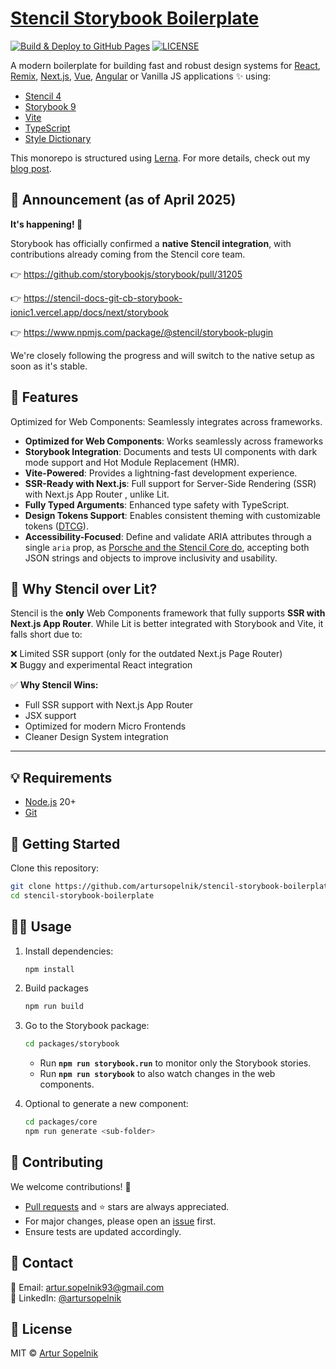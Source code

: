 # [Stencil Storybook Boilerplate](https://artursopelnik.github.io/stencil-storybook-boilerplate/)

[![Build & Deploy to GitHub Pages](https://github.com/artursopelnik/stencil-storybook-boilerplate/actions/workflows/workflow.yml/badge.svg)](https://github.com/artursopelnik/stencil-storybook-boilerplate/actions/workflows/workflow.yml)
[![LICENSE](https://img.shields.io/badge/license-MIT-lightgrey.svg)](https://github.com/artursopelnik/stencil-storybook-boilerplate/blob/main/LICENSE.txt)

A modern boilerplate for building fast and robust design systems for [React](https://reactjs.org/), [Remix](https://remix.run/), [Next.js](https://nextjs.org/), [Vue](https://vuejs.org/), [Angular](https://angular.io/) or Vanilla JS applications ✨ using:

- [Stencil 4](https://github.com/ionic-team/stencil)
- [Storybook 9](https://github.com/storybookjs/storybook)
- [Vite](https://github.com/vitejs/vite)
- [TypeScript](https://github.com/microsoft/TypeScript)
- [Style Dictionary](https://github.com/amzn/style-dictionary)

This monorepo is structured using [Lerna](https://lerna.js.org/). For more details, check out my [blog post](https://www.designsystemscollective.com/how-to-use-storybook-with-stencil-in-2025-and-why-lit-isnt-the-best-choice-81fb5c2d521e).

## 📢 Announcement (as of April 2025)

**It's happening! 🎉**

Storybook has officially confirmed a **native Stencil integration**, with contributions already coming from the Stencil core team.

👉 https://github.com/storybookjs/storybook/pull/31205

👉 https://stencil-docs-git-cb-storybook-ionic1.vercel.app/docs/next/storybook

👉 https://www.npmjs.com/package/@stencil/storybook-plugin

We're closely following the progress and will switch to the native setup as soon as it's stable.

## 📖 Features

Optimized for Web Components: Seamlessly integrates across frameworks.

- **Optimized for Web Components**: Works seamlessly across frameworks
- **Storybook Integration**: Documents and tests UI components with dark mode support and Hot Module Replacement (HMR).
- **Vite-Powered**: Provides a lightning-fast development experience.
- **SSR-Ready with Next.js**: Full support for Server-Side Rendering (SSR) with Next.js App Router , unlike Lit.
- **Fully Typed Arguments**: Enhanced type safety with TypeScript.
- **Design Tokens Support**: Enables consistent theming with customizable tokens ([DTCG](https://styledictionary.com/info/dtcg/)).
- **Accessibility-Focused**: Define and validate ARIA attributes through a single `aria` prop, as [Porsche and the Stencil Core do](https://github.com/stenciljs/core/issues/5033#issuecomment-2828695662), accepting both JSON strings and objects to improve inclusivity and usability.

## 🤔 Why Stencil over Lit?

Stencil is the **only** Web Components framework that fully supports **SSR with Next.js App Router**. While Lit is better integrated with Storybook and Vite, it falls short due to:

❌ Limited SSR support (only for the outdated Next.js Page Router)  
❌ Buggy and experimental React integration

✅ **Why Stencil Wins:**

- Full SSR support with Next.js App Router
- JSX support
- Optimized for modern Micro Frontends
- Cleaner Design System integration

---

## 💡 Requirements

- [Node.js](https://nodejs.org/) 20+
- [Git](https://git-scm.com/)

## 🚀 Getting Started

Clone this repository:

```bash
git clone https://github.com/artursopelnik/stencil-storybook-boilerplate.git
cd stencil-storybook-boilerplate
```

## 👩‍💻 Usage

1. Install dependencies:

   ```bash
   npm install
   ```

2. Build packages
   ```bash
   npm run build
   ```
3. Go to the Storybook package:

   ```bash
   cd packages/storybook
   ```

   - Run **`npm run storybook.run`** to monitor only the Storybook stories.
   - Run **`npm run storybook`** to also watch changes in the web components.

4. Optional to generate a new component:
   ```bash
   cd packages/core
   npm run generate <sub-folder>
   ```

## 🙌 Contributing

We welcome contributions! 🚀

- [Pull requests](https://github.com/artursopelnik/stencil-storybook-boilerplate/pulls) and ⭐ stars are always appreciated.
- For major changes, please open an [issue](https://github.com/artursopelnik/stencil-storybook-boilerplate/issues) first.
- Ensure tests are updated accordingly.

## 📩 Contact

📧 Email: [artur.sopelnik93@gmail.com](mailto:artur.sopelnik93@gmail.com)  
💼 LinkedIn: [@artursopelnik](https://www.linkedin.com/in/artur-sopelnik-b93656110/)

## 📜 License

MIT &copy; [Artur Sopelnik](https://github.com/artursopelnik/)
